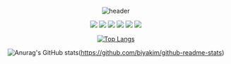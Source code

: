 <div align="center">

![header](https://capsule-render.vercel.app/api?type=wave&color=black&height=200&text=&strokeWidth=0)
</div>
<div align="center">
  
<img src="https://img.shields.io/badge/java-000000?style=flat-square&logo=Java&logoColor=FFFFFF"/> <img src="https://img.shields.io/badge/python-000000?style=flat-square&logo=python&logoColor=FFFFFF"/>
<img src="https://img.shields.io/badge/css3-000000?style=flat-square&logo=css3&logoColor=FFFFFF"/>
<img src="https://img.shields.io/badge/c-000000?style=flat-square&logo=c&logoColor=FFFFFF"/>
<img src="https://img.shields.io/badge/javascript-000000?style=flat-square&logo=javascript&logoColor=FFFFFF"/>
<img src="https://img.shields.io/badge/HTML5-000000?style=flat-square&logo=HTML5&logoColor=FFFFFF"/>
</div>
<div align="center">
  
[![Top Langs](https://github-readme-stats.vercel.app/api/top-langs/?username=biyakim)](https://github.com/biyakim/github-readme-stats)

![Anurag's GitHub stats](https://github-readme-stats.vercel.app/api?username=biyakim&show_icons=true&theme=dark)(https://github.com/biyakim/github-readme-stats)
</div>
